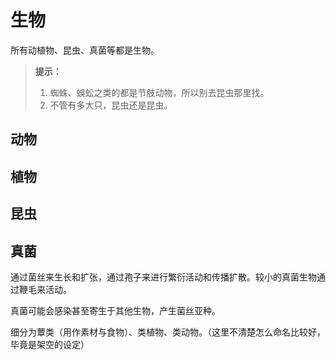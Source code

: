 # 生物

所有动植物、昆虫、真菌等都是生物。

> **提示：**
>
> 1. 蜘蛛、蜈蚣之类的都是节肢动物，所以别去昆虫那里找。
> 2. 不管有多大只，昆虫还是昆虫。

## 动物

## 植物

## 昆虫

## 真菌

通过菌丝来生长和扩张，通过孢子来进行繁衍活动和传播扩散。较小的真菌生物通过鞭毛来活动。

真菌可能会感染甚至寄生于其他生物，产生菌丝亚种。

细分为蕈类（用作素材与食物）、类植物、类动物。（这里不清楚怎么命名比较好，毕竟是架空的设定）